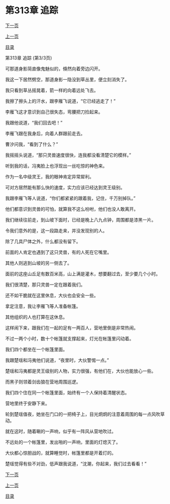 <h1>第313章    追踪</h1>
            <div><p><a href="./939_%E7%AC%AC314%E7%AB%A0_%E7%82%AE%E7%81%B0.md">下一页</a></p><p><a href="./937_%E7%AC%AC313%E7%AB%A0_%E8%BF%BD%E8%B8%AA.md">上一页</a></p><p><a href="../">目录</a></p></div>
            <div><p>第313章    追踪 (第3/3页)</p><p>可那道身影简直像鬼魅似的，倏然向着旁边闪开。</p><p>我这一下居然劈空，那道身影一隐没到草丛里，便立刻消失了。</p><p>我只看到草丛摇晃着，箭一样的向着远处飞去。</p><p>我擦了擦头上的汗水，跟李雁飞说道，“它已经逃走了！”</p><p>李雁飞这才意识到自己很失态，弯腰把刀捡起来。</p><p>我跟他说道，“我们回去吧！”</p><p>李雁飞跟在我身后，向着人群跟前走去。</p><p>曹汐问我，“看到了什么？”</p><p>我摇摇头说道，“那只灵兽速度很快，连我都没看清楚它的模样。”</p><p>听到我的话，冯夷脸上也浮现出一丝吃惊的神色来。</p><p>作为一名中级灵王，我的眼神肯定异常犀利。</p><p>可对方居然能有那么快的速度，实力应该已经达到灵王级别。</p><p>我跟李雁飞等人说道，“你们都紧紧的跟着我，记住，千万别掉队。”</p><p>他们都意识到灵兽的可怕，就算我不这么吩咐，他们也没人敢离开。</p><p>我们继续往前走，到山坡下面时，已经是晚上八九点钟，周围都是漆黑一片。</p><p>令我们意外的是，这一段路走来，并没发现别的人。</p><p>除了几具尸体之外，什么都没有留下。</p><p>前面的人肯定也遇到了这只灵兽，有的人死在它嘴里。</p><p>其他人则逃到山坡的另一侧去了。</p><p>面前的这座山丘足有数百米高，山上满是灌木，想要翻过去，至少要几个小时。</p><p>我们很清楚，那只灵兽一定在跟着我们。</p><p>还不如干脆就在这里休息，大伙也会安全一些。</p><p>拿定注意，我让李雁飞等人准备帐篷。</p><p>其他组织的人也打算在这休息。</p><p>这样闹下来，跟我们在一起的足有一两百人，营地里倒是非常热闹。</p><p>不过一两个小时，数十个帐篷就支撑起来，灯光在帐篷里闪动着。</p><p>我们四个都坐在一个帐篷里面。</p><p>我跟楚瑶和冯夷他们说道，“夜里时，大伙警惕一点。”</p><p>楚瑶和冯夷都是灵王级别的人物，实力很强，有他们在，大伙也能放心一些。</p><p>而黑子则领着剑齿狼在营地周围巡逻。</p><p>我们四个住在同一个帐篷里面，始终有一个人保持着清醒状态。</p><p>营地里终于安静下来。</p><p>轮到楚瑶值夜，她坐在门口的一把椅子上，目光炯炯的注意着周围的每一点风吹草动。</p><p>就在这时，随着唰的一声响，似乎有一阵风从营地吹过。</p><p>不远处的一个帐篷里，发出啪的一声响，里面的灯熄灭了。</p><p>大伙都心惊胆战的，就算睡觉时，帐篷里都是开着灯的。</p><p>楚瑶觉得有些不对劲，低声跟我说道，“沈潮，你起来，我们过去看看！”</p></div>
            <div><p><a href="./939_%E7%AC%AC314%E7%AB%A0_%E7%82%AE%E7%81%B0.md">下一页</a></p><p><a href="./937_%E7%AC%AC313%E7%AB%A0_%E8%BF%BD%E8%B8%AA.md">上一页</a></p><p><a href="../">目录</a></p></div>